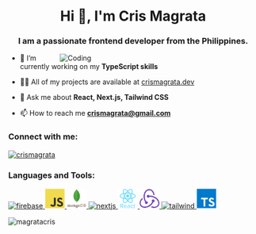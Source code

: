 
<h1 align="center">Hi 👋, I'm Cris Magrata</h1>
<h3 align="center">I am a passionate frontend developer from the Philippines.</h3>
<img align="right" alt="Coding" width="400" src="https://media4.giphy.com/media/L5iCpBsEJN3E59BbxU/giphy.gif?cid=ecf05e47ic0prcp0bq3perms7drrygjvfs8iwxa46deeop7u&rid=giphy.gif&ct=g">

- 🔭 I’m currently working on my **TypeScript skills**

- 👨‍💻 All of my projects are available at [crismagrata.dev](https://crismagrata.dev)

- 💬 Ask me about **React, Next.js, Tailwind CSS**

- 📫 How to reach me **crismagrata@gmail.com**

<h3 align="left">Connect with me:</h3>
<p align="left">
<a href="https://linkedin.com/in/crismagrata" target="blank"><img align="center" src="https://raw.githubusercontent.com/rahuldkjain/github-profile-readme-generator/master/src/images/icons/Social/linked-in-alt.svg" alt="crismagrata" height="30" width="40" /></a>
</p>

<h3 align="left">Languages and Tools:</h3>
<p align="left"> <a href="https://firebase.google.com/" target="_blank" rel="noreferrer"> <img src="https://www.vectorlogo.zone/logos/firebase/firebase-icon.svg" alt="firebase" width="40" height="40"/> </a> <a href="https://developer.mozilla.org/en-US/docs/Web/JavaScript" target="_blank" rel="noreferrer"> <img src="https://raw.githubusercontent.com/devicons/devicon/master/icons/javascript/javascript-original.svg" alt="javascript" width="40" height="40"/> </a> <a href="https://www.mongodb.com/" target="_blank" rel="noreferrer"> <img src="https://raw.githubusercontent.com/devicons/devicon/master/icons/mongodb/mongodb-original-wordmark.svg" alt="mongodb" width="40" height="40"/> </a> <a href="https://nextjs.org/" target="_blank" rel="noreferrer"> <img src="https://media.licdn.com/dms/image/C5622AQEaSzZNrNFgUQ/feedshare-shrink_1280/0/1678383920919?e=1684972800&v=beta&t=lX7dJC00kS_Z9IowNYU8Blg8Ysxjtx0RnUknH9bgyJc" alt="nextjs" width="40" height="40"/> </a> <a href="https://reactjs.org/" target="_blank" rel="noreferrer"> <img src="https://raw.githubusercontent.com/devicons/devicon/master/icons/react/react-original-wordmark.svg" alt="react" width="40" height="40"/> </a> <a href="https://redux.js.org" target="_blank" rel="noreferrer"> <img src="https://raw.githubusercontent.com/devicons/devicon/master/icons/redux/redux-original.svg" alt="redux" width="40" height="40"/> </a> <a href="https://tailwindcss.com/" target="_blank" rel="noreferrer"> <img src="https://www.vectorlogo.zone/logos/tailwindcss/tailwindcss-icon.svg" alt="tailwind" width="40" height="40"/> </a> <a href="https://www.typescriptlang.org/" target="_blank" rel="noreferrer"> <img src="https://raw.githubusercontent.com/devicons/devicon/master/icons/typescript/typescript-original.svg" alt="typescript" width="40" height="40"/> </a> </p>

<p><img align="center" src="https://github-readme-stats.vercel.app/api/top-langs?username=magratacris&show_icons=true&locale=en&layout=compact" alt="magratacris" /></p>
